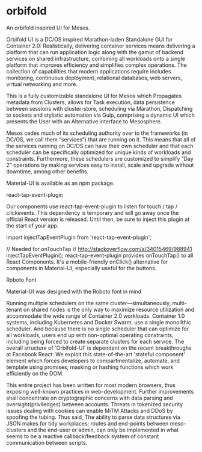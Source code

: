 # orbifold
An orbifold inspired UI for Mesos.

Orbifold UI is a DC/OS inspired Marathon-laden Standalone GUI for Container 2.0: Realistically, delivering container services means delivering a platform that can run application logic along with the gamut of backend services on shared infrastructure, combining all workloads onto a single platform that improves efficiency and simplifies complex operations. The collection of capabilities that modern applications require includes monitoring, continuous deployment, relational databases, web servers, virtual networking and more.

This is a fully customizable standalone UI for Mesos which Propagates metadata from Clusters, allows for Task execution, data persistence between sessions with cluster-store, scheduling via Marathon, Dispatching to sockets and stylistic automation via Gulp, comprising a dynamic UI which presents the User with an Alternative interface to Mesosphere.

Mesos cedes much of its scheduling authority over to the frameworks (in DC/OS, we call them “services”) that are running on it. This means that all of the services running on DC/OS can have their own scheduler and that each scheduler can be specifically optimized for unique kinds of workloads and constraints. Furthermore, these schedulers are customized to simplify “Day 2” operations by making services easy to install, scale and upgrade without downtime, among other benefits.

Material-UI is available as an npm package.

react-tap-event-plugin

Our components use react-tap-event-plugin to listen for touch / tap / clickevents. This dependency is temporary and will go away once the official React version is released. Until then, be sure to inject this plugin at the start of your app.

import injectTapEventPlugin from 'react-tap-event-plugin';

// Needed for onTouchTap
// http://stackoverflow.com/a/34015469/988941
injectTapEventPlugin();
react-tap-event-plugin provides onTouchTap() to all React Components. It's a mobile-friendly onClick() alternative for components in Material-UI, especially useful for the buttons.

Roboto Font

Material-UI was designed with the Roboto font in mind

Running multiple schedulers on the same cluster—simultaneously, multi-tenant on shared nodes is the only way to maximize resource utilization and accommodate the wide range of Container 2.0 workloads. Container 1.0 systems, including Kubernetes and Docker Swarm, use a single monolithic scheduler. And because there is no single scheduler that can optimize for all workloads, users end up with non-optimal operating constraints, including being forced to create separate clusters for each service. The overall structure of 'Orbifold-UI' is dependent on the recent breakthroughs at Facebook React: We exploit this state-of-the-art 'stateful component' element 
which forces developers to compartmentalize, automate, and template using promises; masking or hashing functions which work efficiently on the DOM. 

This entire project has been written for most modern browsers, thus exposing well-known practices in web-development. Further improvements shall concentrate on cryptographic concerns 
with data parsing and oversight(priviledges) between accounts. Threats in tokenized security issues dealing with cookies can enable MiTM Attacks and DDoS by spoofing the tubing. Thus said,
The ability to parse data structures via JSON makes for tidy workplaces: routes and end-points between meso-clusters and the end-user or admin, can only be implemented in what seems to be a reactive callback/feedback system of constant communication between scripts. 

